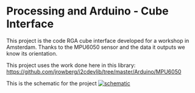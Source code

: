 Processing and Arduino - Cube Interface
==============

This project is the code RGA cube interface developed for a workshop in Amsterdam. Thanks to the MPU6050 sensor and the data it outputs we know its orientation.

This project uses the work done here in this library: 
https://github.com/jrowberg/i2cdevlib/tree/master/Arduino/MPU6050

This is the schematic for the project
[![schematic](https://raw.github.com/sebastienjouhans/processing-arduino-cube-interface/master/fritzing-schematic/Sketch_bb.jpg)](#features)